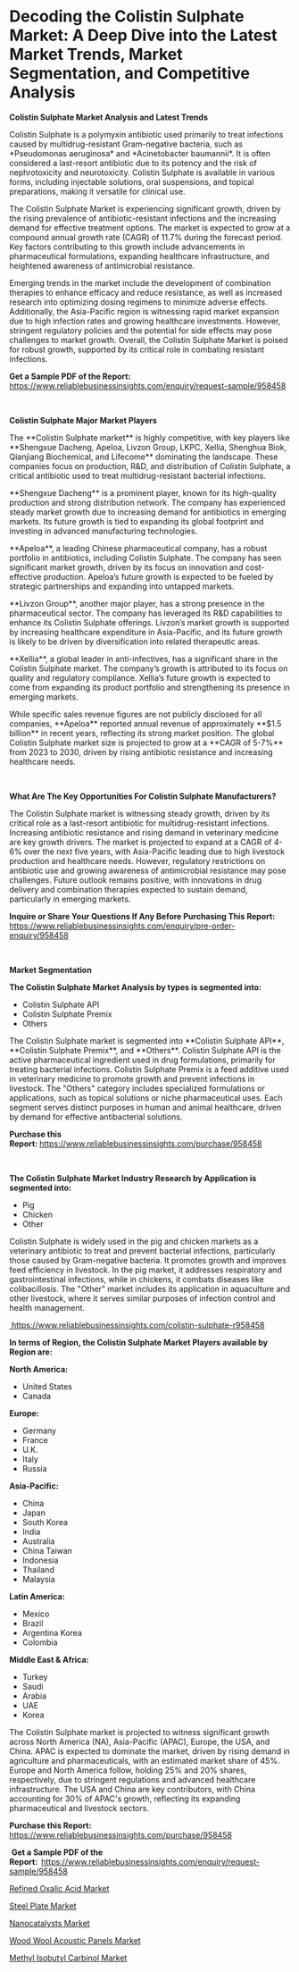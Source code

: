 <p><h1>Decoding the Colistin Sulphate Market: A Deep Dive into the Latest Market Trends, Market Segmentation, and Competitive Analysis</h1></p><p><strong>Colistin Sulphate Market Analysis and Latest Trends</strong></p>
<p><p>Colistin Sulphate is a polymyxin antibiotic used primarily to treat infections caused by multidrug-resistant Gram-negative bacteria, such as *Pseudomonas aeruginosa* and *Acinetobacter baumannii*. It is often considered a last-resort antibiotic due to its potency and the risk of nephrotoxicity and neurotoxicity. Colistin Sulphate is available in various forms, including injectable solutions, oral suspensions, and topical preparations, making it versatile for clinical use.</p><p>The Colistin Sulphate Market is experiencing significant growth, driven by the rising prevalence of antibiotic-resistant infections and the increasing demand for effective treatment options. The market is expected to grow at a compound annual growth rate (CAGR) of 11.7% during the forecast period. Key factors contributing to this growth include advancements in pharmaceutical formulations, expanding healthcare infrastructure, and heightened awareness of antimicrobial resistance.</p><p>Emerging trends in the market include the development of combination therapies to enhance efficacy and reduce resistance, as well as increased research into optimizing dosing regimens to minimize adverse effects. Additionally, the Asia-Pacific region is witnessing rapid market expansion due to high infection rates and growing healthcare investments. However, stringent regulatory policies and the potential for side effects may pose challenges to market growth. Overall, the Colistin Sulphate Market is poised for robust growth, supported by its critical role in combating resistant infections.</p></p>
<p><strong>Get a Sample PDF of the Report:&nbsp;</strong> <a href="https://www.reliablebusinessinsights.com/enquiry/request-sample/958458?utm_campaign=1106&utm_medium=2&utm_source=Github&utm_content=ia&utm_term=26012025&utm_id=colistin-sulphate">https://www.reliablebusinessinsights.com/enquiry/request-sample/958458</a></p>
<p>&nbsp;</p>
<p><strong>Colistin Sulphate Major Market Players</strong></p>
<p><p>The **Colistin Sulphate market** is highly competitive, with key players like **Shengxue Dacheng, Apeloa, Livzon Group, LKPC, Xellia, Shenghua Biok, Qianjiang Biochemical, and Lifecome** dominating the landscape. These companies focus on production, R&D, and distribution of Colistin Sulphate, a critical antibiotic used to treat multidrug-resistant bacterial infections.</p><p>**Shengxue Dacheng** is a prominent player, known for its high-quality production and strong distribution network. The company has experienced steady market growth due to increasing demand for antibiotics in emerging markets. Its future growth is tied to expanding its global footprint and investing in advanced manufacturing technologies.</p><p>**Apeloa**, a leading Chinese pharmaceutical company, has a robust portfolio in antibiotics, including Colistin Sulphate. The company has seen significant market growth, driven by its focus on innovation and cost-effective production. Apeloa’s future growth is expected to be fueled by strategic partnerships and expanding into untapped markets.</p><p>**Livzon Group**, another major player, has a strong presence in the pharmaceutical sector. The company has leveraged its R&D capabilities to enhance its Colistin Sulphate offerings. Livzon’s market growth is supported by increasing healthcare expenditure in Asia-Pacific, and its future growth is likely to be driven by diversification into related therapeutic areas.</p><p>**Xellia**, a global leader in anti-infectives, has a significant share in the Colistin Sulphate market. The company’s growth is attributed to its focus on quality and regulatory compliance. Xellia’s future growth is expected to come from expanding its product portfolio and strengthening its presence in emerging markets.</p><p>While specific sales revenue figures are not publicly disclosed for all companies, **Apeloa** reported annual revenue of approximately **$1.5 billion** in recent years, reflecting its strong market position. The global Colistin Sulphate market size is projected to grow at a **CAGR of 5-7%** from 2023 to 2030, driven by rising antibiotic resistance and increasing healthcare needs.</p></p>
<p>&nbsp;</p>
<p><strong>What Are The Key Opportunities For Colistin Sulphate Manufacturers?</strong></p>
<p><p>The Colistin Sulphate market is witnessing steady growth, driven by its critical role as a last-resort antibiotic for multidrug-resistant infections. Increasing antibiotic resistance and rising demand in veterinary medicine are key growth drivers. The market is projected to expand at a CAGR of 4-6% over the next five years, with Asia-Pacific leading due to high livestock production and healthcare needs. However, regulatory restrictions on antibiotic use and growing awareness of antimicrobial resistance may pose challenges. Future outlook remains positive, with innovations in drug delivery and combination therapies expected to sustain demand, particularly in emerging markets.</p></p>
<p><strong>Inquire or Share Your Questions If Any Before Purchasing This Report:</strong> <a href="https://www.reliablebusinessinsights.com/enquiry/pre-order-enquiry/958458?utm_campaign=1106&utm_medium=2&utm_source=Github&utm_content=ia&utm_term=26012025&utm_id=colistin-sulphate">https://www.reliablebusinessinsights.com/enquiry/pre-order-enquiry/958458</a></p>
<p>&nbsp;</p>
<p><strong>Market Segmentation</strong></p>
<p><strong>The Colistin Sulphate Market Analysis by types is segmented into:</strong></p>
<p><ul><li>Colistin Sulphate API</li><li>Colistin Sulphate Premix</li><li>Others</li></ul></p>
<p><p>The Colistin Sulphate market is segmented into **Colistin Sulphate API**, **Colistin Sulphate Premix**, and **Others**. Colistin Sulphate API is the active pharmaceutical ingredient used in drug formulations, primarily for treating bacterial infections. Colistin Sulphate Premix is a feed additive used in veterinary medicine to promote growth and prevent infections in livestock. The "Others" category includes specialized formulations or applications, such as topical solutions or niche pharmaceutical uses. Each segment serves distinct purposes in human and animal healthcare, driven by demand for effective antibacterial solutions.</p></p>
<p><strong>Purchase this Report:&nbsp;</strong><a href="https://www.reliablebusinessinsights.com/purchase/958458?utm_campaign=1106&utm_medium=2&utm_source=Github&utm_content=ia&utm_term=26012025&utm_id=colistin-sulphate">https://www.reliablebusinessinsights.com/purchase/958458</a></p>
<p>&nbsp;</p>
<p><strong>The Colistin Sulphate Market Industry Research by Application is segmented into:</strong></p>
<p><ul><li>Pig</li><li>Chicken</li><li>Other</li></ul></p>
<p><p>Colistin Sulphate is widely used in the pig and chicken markets as a veterinary antibiotic to treat and prevent bacterial infections, particularly those caused by Gram-negative bacteria. It promotes growth and improves feed efficiency in livestock. In the pig market, it addresses respiratory and gastrointestinal infections, while in chickens, it combats diseases like colibacillosis. The "Other" market includes its application in aquaculture and other livestock, where it serves similar purposes of infection control and health management.</p></p>
<p><a href="https://www.reliablebusinessinsights.com/colistin-sulphate-r958458?utm_campaign=1106&utm_medium=2&utm_source=Github&utm_content=ia&utm_term=26012025&utm_id=colistin-sulphate">&nbsp;https://www.reliablebusinessinsights.com/colistin-sulphate-r958458</a></p>
<p><strong>In terms of Region, the Colistin Sulphate Market Players available by Region are:</strong></p>
<p>
    <p> <strong> North America: </strong>
        <ul>
            <li>United States</li>
            <li>Canada</li>
        </ul>
        </p> 
    <p> <strong> Europe: </strong>
        <ul>
            <li>Germany</li>
            <li>France</li>
            <li>U.K.</li>
            <li>Italy</li>
            <li>Russia</li>
        </ul>
        </p> 
    <p> <strong> Asia-Pacific: </strong>
        <ul>
            <li>China</li>
            <li>Japan</li>
            <li>South Korea</li>
            <li>India</li>
            <li>Australia</li>
            <li>China Taiwan</li>
            <li>Indonesia</li>
            <li>Thailand</li>
            <li>Malaysia</li>
        </ul>
        </p> 
    <p> <strong> Latin America: </strong>
        <ul>
            <li>Mexico</li>
            <li>Brazil</li>
            <li>Argentina Korea</li>
            <li>Colombia</li>
        </ul>
        </p> 
    <p> <strong> Middle East & Africa: </strong>
        <ul>
            <li>Turkey</li>
            <li>Saudi</li>
            <li>Arabia</li>
            <li>UAE</li>
            <li>Korea</li>
        </ul>
    </p>
    </p>
<p><p>The Colistin Sulphate market is projected to witness significant growth across North America (NA), Asia-Pacific (APAC), Europe, the USA, and China. APAC is expected to dominate the market, driven by rising demand in agriculture and pharmaceuticals, with an estimated market share of 45%. Europe and North America follow, holding 25% and 20% shares, respectively, due to stringent regulations and advanced healthcare infrastructure. The USA and China are key contributors, with China accounting for 30% of APAC's growth, reflecting its expanding pharmaceutical and livestock sectors.</p></p>
<p><strong>Purchase this Report: </strong><a href="https://www.reliablebusinessinsights.com/purchase/958458?utm_campaign=1106&utm_medium=2&utm_source=Github&utm_content=ia&utm_term=26012025&utm_id=colistin-sulphate">https://www.reliablebusinessinsights.com/purchase/958458</a></p>
<p>&nbsp;<strong>Get a Sample PDF of the Report:&nbsp;&nbsp;</strong><a href="https://www.reliablebusinessinsights.com/enquiry/request-sample/958458?utm_campaign=1106&utm_medium=2&utm_source=Github&utm_content=ia&utm_term=26012025&utm_id=colistin-sulphate">https://www.reliablebusinessinsights.com/enquiry/request-sample/958458</a></p>
<p><strong></strong></p>
<p><p><a href="https://github.com/gamuoodhub/Market-Research-Report-List-1/blob/main/refined-oxalic-acid-market.md?utm_campaign=1106&utm_medium=2&utm_source=Github&utm_content=ia&utm_term=26012025&utm_id=colistin-sulphate">Refined Oxalic Acid Market</a></p><p><a href="https://github.com/aistraasinyo/Market-Research-Report-List-1/blob/main/steel-plate-market.md?utm_campaign=1106&utm_medium=2&utm_source=Github&utm_content=ia&utm_term=26012025&utm_id=colistin-sulphate">Steel Plate Market</a></p><p><a href="https://github.com/uramalorr/Market-Research-Report-List-1/blob/main/nanocatalysts-market.md?utm_campaign=1106&utm_medium=2&utm_source=Github&utm_content=ia&utm_term=26012025&utm_id=colistin-sulphate">Nanocatalysts Market</a></p><p><a href="https://github.com/sadimsamid/Market-Research-Report-List-1/blob/main/wood-wool-acoustic-panels-market.md?utm_campaign=1106&utm_medium=2&utm_source=Github&utm_content=ia&utm_term=26012025&utm_id=colistin-sulphate">Wood Wool Acoustic Panels Market</a></p><p><a href="https://github.com/lacostesamella9485/Market-Research-Report-List-1/blob/main/methyl-isobutyl-carbinol-market.md?utm_campaign=1106&utm_medium=2&utm_source=Github&utm_content=ia&utm_term=26012025&utm_id=colistin-sulphate">Methyl Isobutyl Carbinol Market</a></p></p>